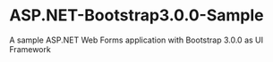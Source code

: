 ASP.NET-Bootstrap3.0.0-Sample
=============================

A sample ASP.NET Web Forms application with Bootstrap 3.0.0 as UI Framework 
